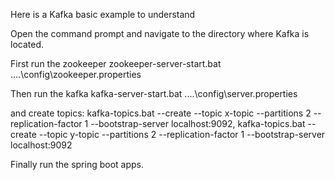 Here is a Kafka basic example to understand


Open the command prompt and navigate to the directory where Kafka is located.

First run the zookeeper
zookeeper-server-start.bat ..\..\config\zookeeper.properties

Then run the kafka
kafka-server-start.bat ..\..\config\server.properties

and create topics: 
kafka-topics.bat --create --topic x-topic --partitions 2 --replication-factor 1 --bootstrap-server localhost:9092, 
kafka-topics.bat --create --topic y-topic --partitions 2 --replication-factor 1 --bootstrap-server localhost:9092

Finally run the spring boot apps.

